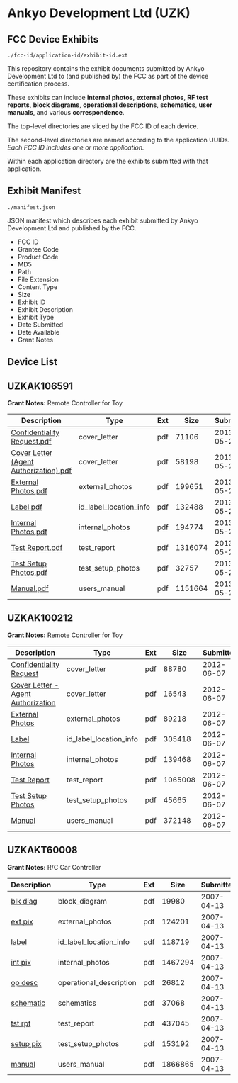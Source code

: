 # Ankyo Development Ltd (UZK)
## FCC Device Exhibits

```
./fcc-id/application-id/exhibit-id.ext
```

This repository contains the exhibit documents submitted by Ankyo Development Ltd to (and published by) the FCC as part of the device certification process.

These exhibits can include **internal photos**, **external photos**, **RF test reports**, **block diagrams**, **operational descriptions**, **schematics**, **user manuals**, and various **correspondence**.

The top-level directories are sliced by the FCC ID of each device.

The second-level directories are named according to the application UUIDs. *Each FCC ID includes one or more application.*

Within each application directory are the exhibits submitted with that application. 

## Exhibit Manifest

```
./manifest.json
```

JSON manifest which describes each exhibit submitted by Ankyo Development Ltd and published by the FCC.

- FCC ID
- Grantee Code
- Product Code
- MD5
- Path
- File Extension
- Content Type
- Size
- Exhibit ID
- Exhibit Description
- Exhibit Type
- Date Submitted
- Date Available
- Grant Notes

## Device List
## UZKAK106591
**Grant Notes:** Remote Controller for Toy

| Description | Type | Ext | Size | Submitted | Available |
| ----------- | ---- | --- | ---- | --------- | --------- |
| [Confidentiality Request.pdf](UZKAK106591/c75be3561a7fa3d56c6210c0a10f5c4b/1968482.pdf) | cover_letter | pdf | 71106 | 2013-05-20 | 2013-05-20 |
| [Cover Letter (Agent Authorization).pdf](UZKAK106591/c75be3561a7fa3d56c6210c0a10f5c4b/1968483.pdf) | cover_letter | pdf | 58198 | 2013-05-20 | 2013-05-20 |
| [External Photos.pdf](UZKAK106591/c75be3561a7fa3d56c6210c0a10f5c4b/1968473.pdf) | external_photos | pdf | 199651 | 2013-05-20 | 2013-05-20 |
| [Label.pdf](UZKAK106591/c75be3561a7fa3d56c6210c0a10f5c4b/1968474.pdf) | id_label_location_info | pdf | 132488 | 2013-05-20 | 2013-05-20 |
| [Internal Photos.pdf](UZKAK106591/c75be3561a7fa3d56c6210c0a10f5c4b/1968475.pdf) | internal_photos | pdf | 194774 | 2013-05-20 | 2013-05-20 |
| [Test Report.pdf](UZKAK106591/c75be3561a7fa3d56c6210c0a10f5c4b/1968478.pdf) | test_report | pdf | 1316074 | 2013-05-20 | 2013-05-20 |
| [Test Setup Photos.pdf](UZKAK106591/c75be3561a7fa3d56c6210c0a10f5c4b/1968479.pdf) | test_setup_photos | pdf | 32757 | 2013-05-20 | 2013-05-20 |
| [Manual.pdf](UZKAK106591/c75be3561a7fa3d56c6210c0a10f5c4b/1968480.pdf) | users_manual | pdf | 1151664 | 2013-05-20 | 2013-05-20 |
## UZKAK100212
**Grant Notes:** Remote Controller for Toy

| Description | Type | Ext | Size | Submitted | Available |
| ----------- | ---- | --- | ---- | --------- | --------- |
| [Confidentiality Request](UZKAK100212/eb28f12f1be14aec938ecd2f02b82fc9/1717780.pdf) | cover_letter | pdf | 88780 | 2012-06-07 | 2012-06-07 |
| [Cover Letter - Agent Authorization](UZKAK100212/eb28f12f1be14aec938ecd2f02b82fc9/1717781.pdf) | cover_letter | pdf | 16543 | 2012-06-07 | 2012-06-07 |
| [External Photos](UZKAK100212/eb28f12f1be14aec938ecd2f02b82fc9/1717772.pdf) | external_photos | pdf | 89218 | 2012-06-07 | 2012-06-07 |
| [Label](UZKAK100212/eb28f12f1be14aec938ecd2f02b82fc9/1717773.pdf) | id_label_location_info | pdf | 305418 | 2012-06-07 | 2012-06-07 |
| [Internal Photos](UZKAK100212/eb28f12f1be14aec938ecd2f02b82fc9/1717774.pdf) | internal_photos | pdf | 139468 | 2012-06-07 | 2012-06-07 |
| [Test Report](UZKAK100212/eb28f12f1be14aec938ecd2f02b82fc9/1717777.pdf) | test_report | pdf | 1065008 | 2012-06-07 | 2012-06-07 |
| [Test Setup Photos](UZKAK100212/eb28f12f1be14aec938ecd2f02b82fc9/1717778.pdf) | test_setup_photos | pdf | 45665 | 2012-06-07 | 2012-06-07 |
| [Manual](UZKAK100212/eb28f12f1be14aec938ecd2f02b82fc9/1717782.pdf) | users_manual | pdf | 372148 | 2012-06-07 | 2012-06-07 |
## UZKAKT60008
**Grant Notes:** R/C Car Controller

| Description | Type | Ext | Size | Submitted | Available |
| ----------- | ---- | --- | ---- | --------- | --------- |
| [blk diag](UZKAKT60008/c1d747763a5bd53cc6f97d8413a70e2d/780347.pdf) | block_diagram | pdf | 19980 | 2007-04-13 | 2007-04-14 |
| [ext pix](UZKAKT60008/c1d747763a5bd53cc6f97d8413a70e2d/780348.pdf) | external_photos | pdf | 124201 | 2007-04-13 | 2007-04-14 |
| [label](UZKAKT60008/c1d747763a5bd53cc6f97d8413a70e2d/780350.pdf) | id_label_location_info | pdf | 118719 | 2007-04-13 | 2007-04-14 |
| [int pix](UZKAKT60008/c1d747763a5bd53cc6f97d8413a70e2d/780349.pdf) | internal_photos | pdf | 1467294 | 2007-04-13 | 2007-04-14 |
| [op desc](UZKAKT60008/c1d747763a5bd53cc6f97d8413a70e2d/780351.pdf) | operational_description | pdf | 26812 | 2007-04-13 | 2007-04-14 |
| [schematic](UZKAKT60008/c1d747763a5bd53cc6f97d8413a70e2d/780352.pdf) | schematics | pdf | 37068 | 2007-04-13 | 2007-04-14 |
| [tst rpt](UZKAKT60008/c1d747763a5bd53cc6f97d8413a70e2d/780353.pdf) | test_report | pdf | 437045 | 2007-04-13 | 2007-04-14 |
| [setup pix](UZKAKT60008/c1d747763a5bd53cc6f97d8413a70e2d/780354.pdf) | test_setup_photos | pdf | 153192 | 2007-04-13 | 2007-04-14 |
| [manual](UZKAKT60008/c1d747763a5bd53cc6f97d8413a70e2d/780355.pdf) | users_manual | pdf | 1866865 | 2007-04-13 | 2007-04-14 |

